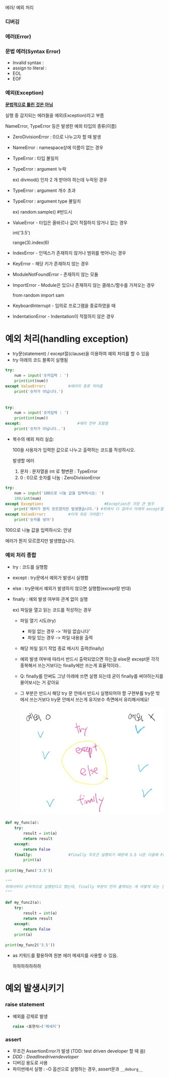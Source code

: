 에러/ 예외 처리



### 디버깅

### 에러(Error)

### 문법 에러(Syntax Error)

- Invalid syntax :
- assign to literal :
- EOL
- EOF 



### 예외(Exception)

**<u>문법적으로 틀린 것은 아님</u>**

실행 중 감지되는 에러들을 예외(Exception)라고 부름

NameError, TypeError 등은 발생한 예외 타입의 종류(이름)



- ZeroDivisionError : 0으로 나누고자 할 때 발생

- NameError : namespace상에 이름이 없는 경우

- TypeError : 타입 불일치

- TypeError : argument 누락

  ex) divmod() 인자 2 개 받아야 하는데 누락된 경우

- TypeError : argument 개수 초과

- TypeError : argument type 불일치

  ex) random.sample() #반드시 

- ValueError - 타입은 올바르나 값이 적절하지 않거나 없는 경우

  int('3.5')

  range(3).index(6)

- IndexError - 인덱스가 존재하지 않거나 범위를 벗어나는 경우

- KeyError - 해당 키가 존재하지 않는 경우

- ModuleNotFoundError - 존재하지 않는 모듈

- ImportError - Module은 있으나 존재하지 않는 클래스/함수를 가져오는 경우

  from random import sam

- KeyboardInterrupt - 임의로 프로그램을 종료하였을 때

- IndentationError - Indentation이 적절하지 않은 경우





# 예외 처리(handling exception)

- try문(statement) / except절(clause)을 이용하여 예외 처리를 할 수 있음
- try 아래의 코드 블록이 실행됨

```python
try:
    num = input('숫자입력 : ')
    print(int(num))
except ValueError:   		#에러의 종류 적어줌
    print('숫자가 아닙니다.')
    
    
try:
    num = input('숫자입력 : ')
    print(int(num))
except:   						#에러 전부 포함함 
    print('숫자가 아닙니다..')
```



- 복수의 예외 처리 실습:

  100을 사용자가 입력한 값으로 나누고 출력하는 코드를 작성하시오.

  발생할 에러

  1. 문자 : 문자열을 int 로 형변환 : TypeError
  2. 0 : 0으로 숫자를 나눔 : ZeroDivisionError 

```python
try:
    num = input('100으로 나눌 값을 입력하시오: ')
    100/int(num)
except Exception:   						#Exception은 가장 큰 범주 
    print('에러가 뭔지 모르겠지만 발생했습니다.') #위에서 다 걸려서 아래의 except절은 실행 안 됨.. 
except ValueError: 			#이게 위로 가야함!! 
    print('숫자를 넣어')
```

100으로 나눌 값을 입력하시오: 안녕

에러가 뭔지 모르겠지만 발생했습니다.



### 예외 처리 종합

- try : 코드를 실행함

- except : try문에서 예외가 발생시 실행함

- else : try문에서 예외가 발생하지 않으면 실행함(except랑 반대)

- finally : 예외 발생 여부와 관계 없이 실행

  ex) 파일을 열고 읽는 코드를 작성하는 경우

  - 파일 열기 시도(try)

    - 파일 없는 경우 -> '파일 없습니다'
    - 파일 있는 경우 -> 파일 내용을 출력

  - 해당 파일 읽기 작업 종료 메시지 출력(finally)

  -  예외 발생 여부에 따라서 반드시 출력되었으면 하는걸 else문 except문 각각 중복해서 쓰는거보다는 finally에만 쓰는게 효율적이라..

  - Q: finally를 안써도 그냥 아래에 쓰면 실행 되는데 굳이 finally를 써야하는지를 물어보시는 거 같아요

  - 그 부분은 반드시 해당 try 문 안에서 반드시 실행되어야 할 구현부를 try문 밖에서 쓰는거보다 try문 안에서 쓰는게 유지보수 측면에서 유리해서에요!

    ![image-20210721154151470](210721_error_exception.assets/image-20210721154151470.png)

```python
def my_func(a):
    try:
        result = int(a)
        return result
    except:
        return False
    finally:                #finally 무조건 실행되기 때문에 3.5 나온 다음에 False 출력됨... ㅎ..
        print(a)

print(my_func('3.5'))

"""
위에서부터 순차적으로 실행된다고 했는데, finally 부분이 먼저 출력되는 게 어떻게 되는 건지 다시 한 번 설명해 주실 수 있나요?
"""

def my_func2(a):
    try:
        result = int(a)
        return result
    except:
        return False
    print(a)

print(my_func2('3.5'))
```



- as 키워드를 활용하여 원본 에러 메세지를 사용할 수 있음.

  하하하하하하하





# 예외 발생시키기

### raise statement

- 예외를 강제로 발생

  ```python
  raise <표현식>('메세지')
  ```

### assert

- 무조건 AssertionError가 발생 (TDD: test driven developer 할 때 씀)
- $DDD: Deadline driven developer$
- 디버깅 용도로 사용
- 파이썬에서 실행 : -O 옵션으로 실행하는 경우, assert문과 `__deburg__` 



